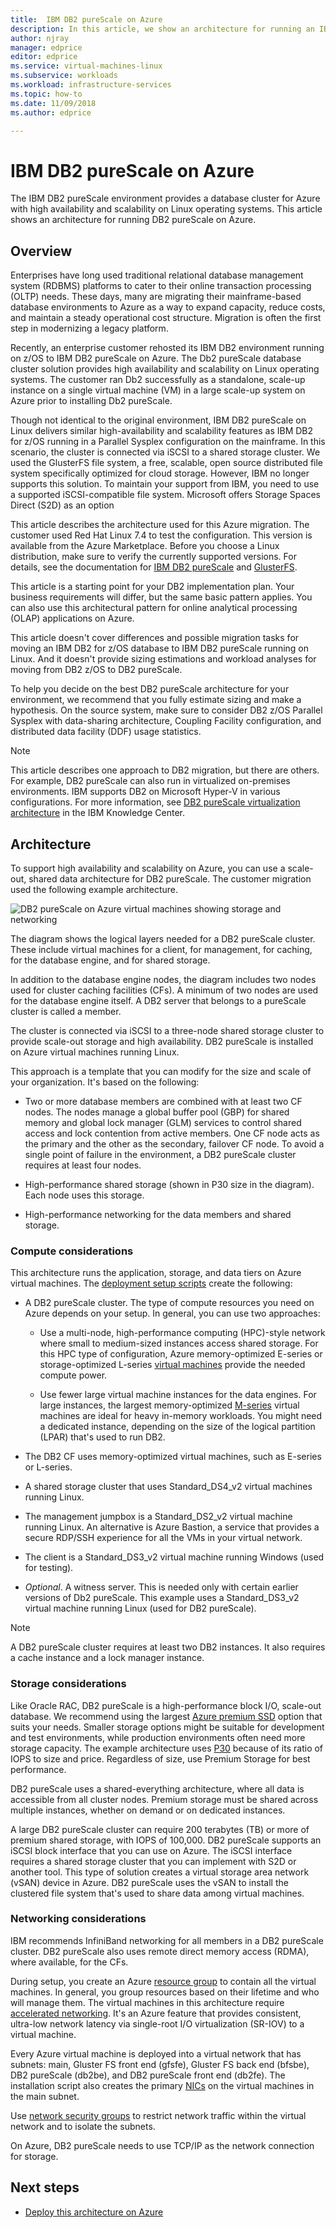 ```yaml
---
title:  IBM DB2 pureScale on Azure
description: In this article, we show an architecture for running an IBM DB2 pureScale environment on Azure.
author: njray
manager: edprice
editor: edprice
ms.service: virtual-machines-linux
ms.subservice: workloads
ms.workload: infrastructure-services
ms.topic: how-to
ms.date: 11/09/2018
ms.author: edprice

---
```


# IBM DB2 pureScale on Azure

The IBM DB2 pureScale environment provides a database cluster for Azure with high availability and scalability on Linux operating systems. This article shows an architecture for running DB2 pureScale on Azure.

## Overview

Enterprises have long used traditional relational database management system (RDBMS) platforms to cater to their online transaction processing (OLTP) needs. These days, many are migrating their mainframe-based database environments to Azure as a way to expand capacity, reduce costs, and maintain a steady operational cost structure. Migration is often the first step in modernizing a legacy platform. 

Recently, an enterprise customer rehosted its IBM DB2 environment running on z/OS to IBM DB2 pureScale on Azure. The Db2 pureScale database cluster solution provides high availability and scalability on Linux operating systems. The customer ran Db2 successfully as a standalone, scale-up instance on a single virtual machine (VM) in a large scale-up system on Azure prior to installing Db2 pureScale. 

Though not identical to the original environment, IBM DB2 pureScale on Linux delivers similar high-availability and scalability features as IBM DB2 for z/OS running in a Parallel Sysplex configuration on the mainframe. In this scenario, the cluster is connected via iSCSI to a shared storage cluster. We used the GlusterFS file system, a free, scalable, open source distributed file system specifically optimized for cloud storage. However, IBM no longer supports this solution. To maintain your support from IBM, you need to use a supported iSCSI-compatible file system. Microsoft offers Storage Spaces Direct (S2D) as an option

This article describes the architecture used for this Azure migration. The customer used Red Hat Linux 7.4 to test the configuration. This version is available from the Azure Marketplace. Before you choose a Linux distribution, make sure to verify the currently supported versions. For details, see the documentation for [IBM DB2 pureScale](https://www.ibm.com/support/knowledgecenter/SSEPGG) and [GlusterFS](https://docs.gluster.org/en/latest/).

This article is a starting point for your DB2 implementation plan. Your business requirements will differ, but the same basic pattern applies. You can also use this architectural pattern for online analytical processing (OLAP) applications on Azure.

This article doesn't cover differences and possible migration tasks for moving an IBM DB2 for z/OS database to IBM DB2 pureScale running on Linux. And it doesn't provide sizing estimations and workload analyses for moving from DB2 z/OS to DB2 pureScale. 

To help you decide on the best DB2 pureScale architecture for your environment, we recommend that you fully estimate sizing and make a hypothesis. On the source system, make sure to consider DB2 z/OS Parallel Sysplex with data-sharing architecture, Coupling Facility configuration, and distributed data facility (DDF) usage statistics.

> [!NOTE]
> This article describes one approach to DB2 migration, but there are others. For example, DB2 pureScale can also run in virtualized on-premises environments. IBM supports DB2 on Microsoft Hyper-V in various configurations. For more information, see [DB2 pureScale virtualization architecture](https://www.ibm.com/support/knowledgecenter/en/SSEPGG_11.1.0/com.ibm.db2.luw.qb.server.doc/doc/r0061462.html) in the IBM Knowledge Center.

## Architecture

To support high availability and scalability on Azure, you can use a scale-out, shared data architecture for DB2 pureScale. The customer migration used the following example architecture.

![DB2 pureScale on Azure virtual machines showing storage and networking](media/db2-purescale-on-azure/pureScaleArchitecture.png "DB2 pureScale on Azure virtual machines showing storage and networking")


The diagram shows the logical layers needed for a DB2 pureScale cluster. These include virtual machines for a client, for management, for caching, for the database engine, and for shared storage. 

In addition to the database engine nodes, the diagram includes two nodes used for cluster caching facilities (CFs). A minimum of two nodes are used for the database engine itself. A DB2 server that belongs to a pureScale cluster is called a member. 

The cluster is connected via iSCSI to a three-node shared storage cluster to provide scale-out storage and high availability. DB2 pureScale is installed on Azure virtual machines running Linux.

This approach is a template that you can modify for the size and scale of your organization. It's based on the following:

-   Two or more database members are combined with at least two CF nodes. The nodes manage a global buffer pool (GBP) for shared memory and global lock manager (GLM) services to control shared access and lock contention from active members. One CF node acts as the primary and the other as the secondary, failover CF node. To avoid a single point of failure in the environment, a DB2 pureScale cluster requires at least four nodes.

-   High-performance shared storage (shown in P30 size in the diagram). Each node uses this storage.

-   High-performance networking for the data members and shared storage.

### Compute considerations

This architecture runs the application, storage, and data tiers on Azure virtual machines. The [deployment setup scripts](https://aka.ms/db2onazure) create the following:

-   A DB2 pureScale cluster. The type of compute resources you need on Azure depends on your setup. In general, you can use two approaches:

    -   Use a multi-node, high-performance computing (HPC)-style network where small to medium-sized instances access shared storage. For this HPC type of configuration, Azure memory-optimized E-series or storage-optimized L-series [virtual machines](../sizes.md) provide the needed compute power.

    -   Use fewer large virtual machine instances for the data engines. For large instances, the largest memory-optimized [M-series](https://azure.microsoft.com/pricing/details/virtual-machines/series/) virtual machines are ideal for heavy in-memory workloads. You might need a dedicated instance, depending on the size of the logical partition (LPAR) that's used to run DB2.

-   The DB2 CF uses memory-optimized virtual machines, such as E-series or L-series.

-   A shared storage cluster that uses Standard\_DS4\_v2 virtual machines running Linux.

-   The management jumpbox is a Standard\_DS2\_v2 virtual machine running Linux.  An alternative is Azure Bastion, a service that provides a secure RDP/SSH experience for all the VMs in your virtual network.

-   The client is a Standard\_DS3\_v2 virtual machine running Windows (used for testing).

-   *Optional*. A witness server. This is needed only with certain earlier versions of Db2 pureScale. This example uses a Standard\_DS3\_v2 virtual machine running Linux (used for DB2 pureScale).

> [!NOTE]
> A DB2 pureScale cluster requires at least two DB2 instances. It also requires a cache instance and a lock manager instance.

### Storage considerations

Like Oracle RAC, DB2 pureScale is a high-performance block I/O, scale-out database. We recommend using the largest [Azure premium SSD](disks-types.md) option that suits your needs. Smaller storage options might be suitable for development and test environments, while production environments often need more storage capacity. The example architecture uses [P30](https://azure.microsoft.com/pricing/details/managed-disks/) because of its ratio of IOPS to size and price. Regardless of size, use Premium Storage for best performance.

DB2 pureScale uses a shared-everything architecture, where all data is accessible from all cluster nodes. Premium storage must be shared across multiple instances, whether on demand or on dedicated instances.

A large DB2 pureScale cluster can require 200 terabytes (TB) or more of premium shared storage, with IOPS of 100,000. DB2 pureScale supports an iSCSI block interface that you can use on Azure. The iSCSI interface requires a shared storage cluster that you can implement with S2D or another tool. This type of solution creates a virtual storage area network (vSAN) device in Azure. DB2 pureScale uses the vSAN to install the clustered file system that's used to share data among virtual machines.

### Networking considerations

IBM recommends InfiniBand networking for all members in a DB2 pureScale cluster. DB2 pureScale also uses remote direct memory access (RDMA), where available, for the CFs.

During setup, you create an Azure [resource group](../../azure-resource-manager/management/overview.md) to contain all the virtual machines. In general, you group resources based on their lifetime and who will manage them. The virtual machines in this architecture require [accelerated networking](https://azure.microsoft.com/blog/maximize-your-vm-s-performance-with-accelerated-networking-now-generally-available-for-both-windows-and-linux/). It's an Azure feature that provides consistent, ultra-low network latency via single-root I/O virtualization (SR-IOV) to a virtual machine.

Every Azure virtual machine is deployed into a virtual network that has subnets: main, Gluster FS front end (gfsfe), Gluster FS back end (bfsbe), DB2 pureScale (db2be), and DB2 pureScale front end (db2fe). The installation script also creates the primary [NICs](./multiple-nics.md) on the virtual machines in the main subnet.

Use [network security groups](../../virtual-network/virtual-network-vnet-plan-design-arm.md) to restrict network traffic within the virtual network and to
isolate the subnets.

On Azure, DB2 pureScale needs to use TCP/IP as the network connection for storage.

## Next steps

-   [Deploy this architecture on Azure](deploy-ibm-db2-purescale-azure.md)